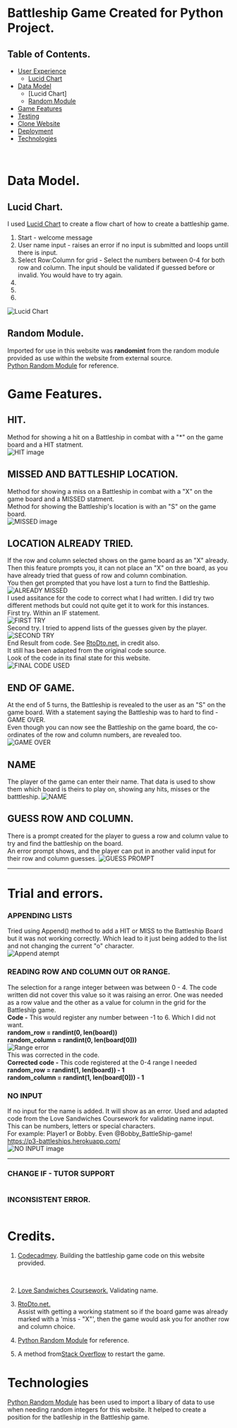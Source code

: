 # Battleship Game Created for Python Project.

## Table of Contents.

* [User Experience](#user-experience)
	- [Lucid Chart](#lucid-chart)
* [Data Model](#data-model)
	- [Lucid Chart]
     - [Random Module](#random-module)
* [Game Features](#game-features)
* [Testing](testing.md)
* [Clone Website](#clone-website)
* [Deployment](#deployment)
* [Technologies](#technologies)
<br>

# Data Model.
## Lucid Chart.
I used [Lucid Chart](https://www.lucidchart.com/pages/) to create a flow chart of how to create a battleship game.
1. Start - welcome message
2. User name input - raises an error if no input is submitted and loops untill there is input.
3. Select Row:Column for grid - Select the numbers between 0-4 for both row and column. The input should be validated if guessed before or invalid. You would have to try again.
4. 
5.
6. <br>
![Lucid Chart](images/readme-images/LucidChart.png)
## Random Module.
Imported for use in this website was __randomint__ from the random module provided as use within the website from external source.<br>
[Python Random Module](https://www.w3schools.com/python/module_random.asp) for reference.

# Game Features.

## HIT.<br>
Method for showing a hit on a Battleship in combat with a "*" on the game board and a HIT statment.<br>
![HIT image](images/readme-images/HITexample.png)

## MISSED AND BATTLESHIP LOCATION.<br>
Method for showing a miss on a Battleship in combat with a "X" on the game board and a MISSED statment.<br>
Method for showing the Battleship's location is with an "S" on the game board.<br>
![MISSED image](images/readme-images/MISSEDexample.png)

## LOCATION ALREADY TRIED.<br>
If the row and column selected shows on the game board as an "X" already. Then this feature prompts you, it can not place an "X" on thre board, as you have already tried that guess of row and column combination.<br>
You then get prompted that you have lost a turn to find the Battleship.<br>
![ALREADY MISSED]()<br>
I used assitance for the code to correct what I had written. I did try two different methods but could not quite get it to work for this instances.<br>
First try. Within an IF statement.<br>
![FIRST TRY](images/readme-images/IFalready.png)<br>
Second try. I tried to append lists of the guesses given by the player.<br>
![SECOND TRY](images/readme-images/Xalready.png)<br>
End Result from code. See [RtoDto.net.](https://rtodto.net/a-simple-battleship-python-script/) in credit also.<br>
It still has been adapted from the original code source.<br>
Look of the code in its final state for this website.<br>
![FINAL CODE USED](images/readme-images/XalreadyFix.png)


## END OF GAME.<br>
At the end of 5 turns, the Battleship is revealed to the user as an "S" on the game board. With a statement saying the Battleship was to hard to find - GAME OVER.<br> 
Even though you can now see the Battleship on the game board, the co-ordinates of the row and column numbers, are revealed too.<br>
![GAME OVER](images/readme-images/SHIPreveal.png)

## NAME<br>
The player of the game can enter their name. That data is used to show them which board is theirs to play on, showing any hits, misses or the batttleship.
![NAME](images/readme-images/NAMEfeature.png)

## GUESS ROW AND COLUMN.<br>
There is a prompt created for the player to guess a row and column value to try and find the battleship on the board.<br>
An error prompt shows, and the player can put in another valid input for their row and column guesses.
![GUESS PROMPT](images/readme-images/ValidRC.png)

<hr>

# Trial and errors.<br>
### APPENDING LISTS<br>
Tried using Append() method to add a HIT or MISS to the Battleship Board but it was not working correctly. Which lead to it just being added to the list and not changing the current "o" character.<br>
![Append atempt](images/readme-images/Append.board.png)

### READING ROW AND COLUMN OUT OR RANGE.<br>
The selection for a range integer between was between 0 - 4. The code written did not cover this value so it was raising an error. One was needed as a row value and the other as a value for column in the grid for the Battleship game.<br>
**Code -** This would register any number between -1 to 6. Which I did not want. <br>
**random_row = randint(0, len(board))**<br>
**random_column = randint(0, len(board[0]))**<br> 
![Range error](images/readme-images/ERRORrun.png)<br>
This was corrected in the code.<br>
**Corrected code -** This code registered at the 0-4 range I needed<br>
**random_row = randint(1, len(board)) - 1**<br>
**random_column = randint(1, len(board[0])) - 1**<br>

### NO INPUT<br>
If no input for the name is added. It will show as an error.
Used and adapted code from the Love Sandwiches Coursework for validating name input.<br>
This can be numbers, letters or special characters.<br>
For example: Player1 or Bobby. Even @Bobby_BattleShip-game!<br>
https://p3-battleships.herokuapp.com/<br>
![NO INPUT image](images/readme-images/NOINPUTexample.png)
<hr>

### CHANGE IF - TUTOR SUPPORT

![]()

### INCONSISTENT ERROR.

![]()

# Credits.
1. [Codecadmey](https://www.codecademy.com/courses/learn-python/lessons/battleship/exercises/welcome-to-battleship). Building the battleship game code on this website provided.
<br>

2. [Love Sandwiches Coursework.](https://p3-battleships.herokuapp.com/) Validating name.<br>

3. [RtoDto.net.](https://rtodto.net/a-simple-battleship-python-script/)<br>
Assist with getting a working statment so if the board game was already marked with a 'miss - "X"', then the game would ask you for another row and column choice.

4. [Python Random Module](https://www.w3schools.com/python/module_random.asp) for reference.

5. A method from[Stack Overflow](https://stackoverflow.com/questions/41718538/how-do-i-insert-a-restart-game-option) to restart the game. 

# Technologies
[Python Random Module](https://www.w3schools.com/python/module_random.asp) has been used to import a libary of data to use when needing random integers for this website. It helped to create a position for the batlleship in the Battleship game.
